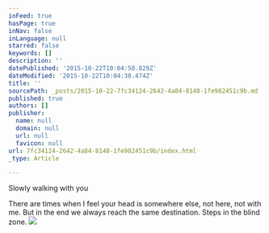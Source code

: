 ```yaml
---
inFeed: true
hasPage: true
inNav: false
inLanguage: null
starred: false
keywords: []
description: ''
datePublished: '2015-10-22T10:04:50.829Z'
dateModified: '2015-10-22T10:04:38.474Z'
title: ''
sourcePath: _posts/2015-10-22-7fc34124-2642-4a84-8148-1fe982451c9b.md
published: true
authors: []
publisher:
  name: null
  domain: null
  url: null
  favicon: null
url: 7fc34124-2642-4a84-8148-1fe982451c9b/index.html
_type: Article

---
```

Slowly walking with you

There are times when I feel your head is somewhere else, not here, not with me. But in the end we always reach the same destination. Steps in the blind zone. ![](https://the-grid-user-content.s3-us-west-2.amazonaws.com/d75acc5e-5b48-43b7-9e6b-b612cd2ba605.jpg)